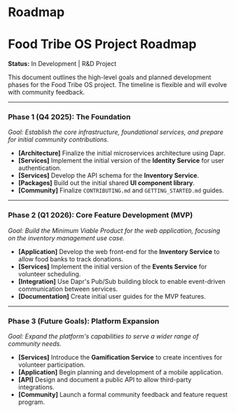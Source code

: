 # Roadmap

# Food Tribe OS Project Roadmap

**Status:** In Development | R&D Project

This document outlines the high-level goals and planned development phases for the Food Tribe OS project. The timeline is flexible and will evolve with community feedback.

---

### Phase 1 (Q4 2025): The Foundation

*Goal: Establish the core infrastructure, foundational services, and prepare for initial community contributions.*

* **[Architecture]** Finalize the initial microservices architecture using Dapr.
* **[Services]** Implement the initial version of the **Identity Service** for user authentication.
* **[Services]** Develop the API schema for the **Inventory Service**.
* **[Packages]** Build out the initial shared **UI component library**.
* **[Community]** Finalize `CONTRIBUTING.md` and `GETTING_STARTED.md` guides.

---

### Phase 2 (Q1 2026): Core Feature Development (MVP)

*Goal: Build the Minimum Viable Product for the web application, focusing on the inventory management use case.*

* **[Application]** Develop the web front-end for the **Inventory Service** to allow food banks to track donations.
* **[Services]** Implement the initial version of the **Events Service** for volunteer scheduling.
* **[Integration]** Use Dapr's Pub/Sub building block to enable event-driven communication between services.
* **[Documentation]** Create initial user guides for the MVP features.

---

### Phase 3 (Future Goals): Platform Expansion

*Goal: Expand the platform's capabilities to serve a wider range of community needs.*

* **[Services]** Introduce the **Gamification Service** to create incentives for volunteer participation.
* **[Application]** Begin planning and development of a mobile application.
* **[API]** Design and document a public API to allow third-party integrations.
* **[Community]** Launch a formal community feedback and feature request program.


